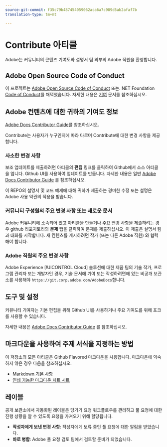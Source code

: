 ```yaml
---
source-git-commit: f35c79b487454059062aca6a7c989d5ab2afaf7b
translation-type: tm+mt

---
```

# Contribute 아티클

Adobe는 커뮤니티의 콘텐츠 기여도와 설명서 팀 외부의 Adobe 직원을 환영합니다.

## Adobe Open Source Code of Conduct

이 프로젝트는 [Adobe Open Source Code of Conduct](code-of-conduct.md) 또는. NET Foundation [Code of Conduct](https://dotnetfoundation.org/code-of-conduct)를 채택했습니다. 자세한 내용은 [기여](contributing.md) 문서를 참조하십시오.

## Adobe 컨텐츠에 대한 귀하의 기여도 정보

[Adobe Docs Contributor Guide](https://docs.adobe.com/help/en/contributor/contributor-guide/introduction.html)를 참조하십시오.

Contribute는 사용자가 누구인지에 따라 다르며 Contribute에 대한 변경 사항을 제공합니다.

### 사소한 변경 사항

보조 업데이트를 제출하려면 아티클의 **편집** 링크를 클릭하여 Github에서 소스 아티클을 엽니다. Github UI를 사용하여 업데이트를 만듭니다. 자세한 내용은 일반 [Adobe Docs Contributor Guide](https://docs.adobe.com/help/en/contributor/contributor-guide/introduction.html) 를 참조하십시오.

이 REPO의 설명서 및 코드 예제에 대해 귀하가 제출하는 경미한 수정 또는 설명은 Adobe 사용 약관의 적용을 받습니다.

### 커뮤니티 구성원의 주요 변경 사항 또는 새로운 문서

Adobe 커뮤니티에 소속되어 있고 아티클을 만들거나 주요 변경 사항을 제출하려는 경우 github 리포지토리의 **문제** 탭을 클릭하여 문제를 제출하십시오. 이 제출은 설명서 팀과 대화를 시작합니다. 새 컨텐츠를 게시하려면 작가 (또는 다른 Adobe 직원) 와 협력해야 합니다.

<!--
If you submit a pull request with significant changes to documentation and code examples, you'll see a message in the pull request asking you to submit an online contribution license agreement (CLA). You must complete the online form before we can review your pull request.
-->

### Adobe 직원의 주요 변경 사항

Adobe Experience [!UICONTROL Cloud] 솔루션에 대한 제품 팀의 기술 작가, 프로그램 관리자 또는 개발자인 경우, 기술 문서에 기여 또는 작성하려면에 있는 비공개 보관소를 사용해야 `https://git.corp.adobe.com/AdobeDocs`합니다.

<!--Employees from other parts of the Adobe world should use the public repo for minor updates.-->

## 도구 및 설정

커뮤니티 기여자는 기본 편집을 위해 Github UI를 사용하거나 주요 기여도를 위해 포크를 사용할 수 있습니다.

자세한 내용은 [Adobe Docs Contributor Guide](https://docs.adobe.com/help/en/contributor/contributor-guide/introduction.html) 를 참조하십시오.

## 마크다운을 사용하여 주제 서식을 지정하는 방법

이 저장소의 모든 아티클은 Github Flavored 마크다운을 사용합니다. 마크다운에 익숙하지 않은 경우 다음을 참조하십시오.

* [Markdown 기본 사항](https://help.github.com/articles/getting-started-with-writing-and-formatting-on-github/)
* [인쇄 가능한 마크다운 치트 시트](https://guides.github.com/pdfs/markdown-cheatsheet-online.pdf)

## 레이블

공개 보관소에서 자동화된 레이블은 당기기 요청 워크플로우를 관리하고 풀 요청에 대한 진행 상황을 알 수 있도록 요청을 가져오기 위해 할당됩니다.

* **작성자에게 보낸 변경 사항**: 작성자에게 보류 중인 풀 요청에 대한 알림을 받았습니다.
* **바로 병합**: Adobe 풀 요청 검토 팀에서 검토할 준비가 되었습니다.
